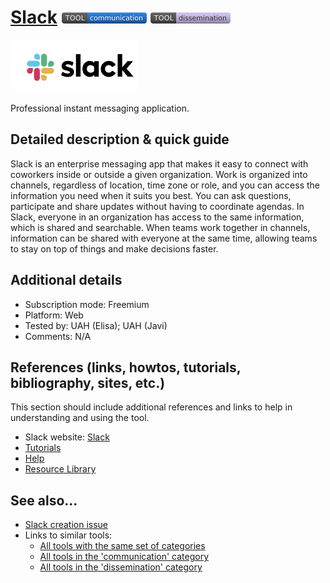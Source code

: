 # [Slack](https://slack.com/) [<img src="images/communication.png" align="bottom">](https://github.com/e-CLOSE/Toolbox/issues?q=label%3A01_TOOL+label%3Acommunication) [<img src="images/dissemination.png" align="bottom">](https://github.com/e-CLOSE/Toolbox/issues?q=label%3A01_TOOL+label%3Adissemination)

![Slack logo](images/Slack.png)

Professional instant messaging application.


## Detailed description & quick guide

Slack is an enterprise messaging app that makes it easy to connect with coworkers inside or outside a given organization. Work is organized into channels, regardless of location, time zone or role, and you can access the information you need when it suits you best. You can ask questions, participate and share updates without having to coordinate agendas. In Slack, everyone in an organization has access to the same information, which is shared and searchable. When teams work together in channels, information can be shared with everyone at the same time, allowing teams to stay on top of things and make decisions faster. 


## Additional details

- Subscription mode: Freemium
- Platform: Web
- Tested by: UAH (Elisa); UAH (Javi)
- Comments: N/A


## References (links, howtos, tutorials, bibliography, sites, etc.)

This section should include additional references and links to help in
understanding and using the tool.

- Slack website: [Slack](https://slack.com/)
- [Tutorials](https://slack.com/intl/es-es/help/categories/360000049063)
- [Help](https://slack.com/intl/es-es/help)
- [Resource Library](https://slack.com/intl/es-es/resources)


## See also...

- [Slack creation issue](https://github.com/e-CLOSE/Toolbox/issues/160)
- Links to similar tools:
  - [All tools with the same set of categories](https://github.com/e-CLOSE/Toolbox/issues?q=label%3A01_TOOL+label%3Adissemination)
  - [All tools in the 'communication' category](https://github.com/e-CLOSE/Toolbox/issues?q=label%3A01_TOOL+label%3Acommunication)
  - [All tools in the 'dissemination' category](https://github.com/e-CLOSE/Toolbox/issues?q=label%3A01_TOOL+label%3Adissemination)
